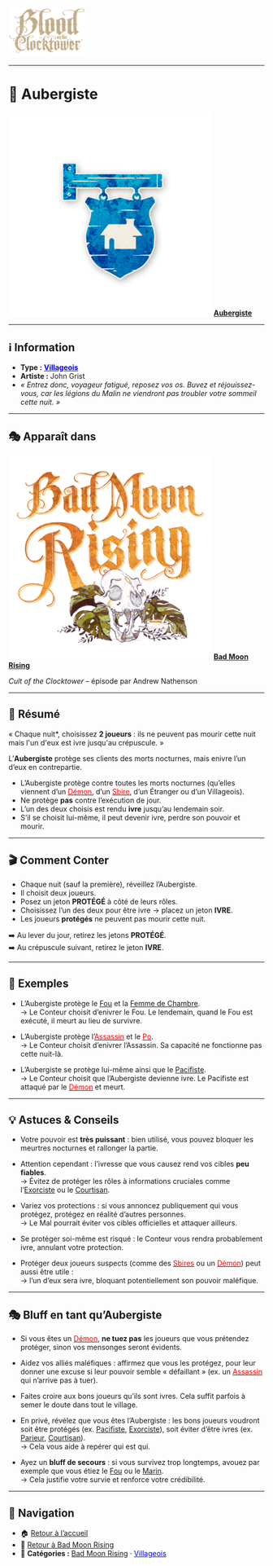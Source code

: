 <p align="left">
  <a href="/botc-fr-bambi/">
    <img src="../images/logo.png" alt="Accueil BotC FR" width="150">
  </a>
</p>

---

# 🍺 Aubergiste  

[<img src="../images/Icon_innkeeper.png" alt="Aubergiste" width="400">](aubergiste.md) [**Aubergiste**](../bmr_roles/aubergiste.md)

---

## ℹ️ Information  

- **Type :** [<span style="color:blue">**Villageois**</span>](../villageois.md)  
- **Artiste :** John Grist  
- *« Entrez donc, voyageur fatigué, reposez vos os. Buvez et réjouissez-vous, car les légions du Malin ne viendront pas troubler votre sommeil cette nuit. »*  

---

## 🎭 Apparaît dans  

[<img src="../images/Logo_bad_moon_rising-1.png" alt="Bad Moon Rising" width="400">](../bmr.md) [**Bad Moon Rising**](../bmr.md)  

*Cult of the Clocktower* – épisode par Andrew Nathenson  

---

## 📖 Résumé  

« Chaque nuit*, choisissez **2 joueurs** : ils ne peuvent pas mourir cette nuit mais l'un d'eux est ivre jusqu'au crépuscule. »  

L’**Aubergiste** protège ses clients des morts nocturnes, mais enivre l’un d’eux en contrepartie.  

- L’Aubergiste protège contre toutes les morts nocturnes (qu’elles viennent d’un [<span style="color:red">Démon</span>](../demons.md), d’un [<span style="color:red">Sbire</span>](../sbires.md), d’un Étranger ou d’un Villageois).  
- Ne protège **pas** contre l’exécution de jour.  
- L’un des deux choisis est rendu **ivre** jusqu’au lendemain soir.  
- S’il se choisit lui-même, il peut devenir ivre, perdre son pouvoir et mourir.  

---

## 🎬 Comment Conter  

- Chaque nuit (sauf la première), réveillez l’Aubergiste.  
- Il choisit deux joueurs.  
- Posez un jeton **PROTÉGÉ** à côté de leurs rôles.  
- Choisissez l’un des deux pour être ivre → placez un jeton **IVRE**.  
- Les joueurs **protégés** ne peuvent pas mourir cette nuit.  

➡️ Au lever du jour, retirez les jetons **PROTÉGÉ**.  
➡️ Au crépuscule suivant, retirez le jeton **IVRE**.  

---

## 🧾 Exemples  

- L’Aubergiste protège le [Fou](fou.md) et la [Femme de Chambre](femmedecha.md).  
  → Le Conteur choisit d’enivrer le Fou. Le lendemain, quand le Fou est exécuté, il meurt au lieu de survivre.  

- L’Aubergiste protège l’[<span style="color:red">Assassin</span>](../bmr_roles/assassin.md) et le [<span style="color:red">Po</span>](../bmr_roles/po.md).  
  → Le Conteur choisit d’enivrer l’Assassin. Sa capacité ne fonctionne pas cette nuit-là.  

- L’Aubergiste se protège lui-même ainsi que le [Pacifiste](pacifiste.md).  
  → Le Conteur choisit que l’Aubergiste devienne ivre. Le Pacifiste est attaqué par le [<span style="color:red">Démon</span>](../demons.md) et meurt.  

---

## 💡 Astuces & Conseils  

- Votre pouvoir est **très puissant** : bien utilisé, vous pouvez bloquer les meurtres nocturnes et rallonger la partie.  

- Attention cependant : l’ivresse que vous causez rend vos cibles **peu fiables**.  
  → Évitez de protéger les rôles à informations cruciales comme l’[Exorciste](exorciste.md) ou le [Courtisan](courtisan.md).  

- Variez vos protections : si vous annoncez publiquement qui vous protégez, protégez en réalité d’autres personnes.  
  → Le Mal pourrait éviter vos cibles officielles et attaquer ailleurs.  

- Se protéger soi-même est risqué : le Conteur vous rendra probablement ivre, annulant votre protection.  

- Protéger deux joueurs suspects (comme des [<span style="color:red">Sbires</span>](../sbires.md) ou un [<span style="color:red">Démon</span>](../demons.md)) peut aussi être utile :  
  → l’un d’eux sera ivre, bloquant potentiellement son pouvoir maléfique.  

---

## 🎭 Bluff en tant qu’Aubergiste  

- Si vous êtes un [<span style="color:red">Démon</span>](../demons.md), **ne tuez pas** les joueurs que vous prétendez protéger, sinon vos mensonges seront évidents.  

- Aidez vos alliés maléfiques : affirmez que vous les protégez, pour leur donner une excuse si leur pouvoir semble « défaillant » (ex. un [<span style="color:red">Assassin</span>](../bmr_roles/assassin.md) qui n’arrive pas à tuer).  

- Faites croire aux bons joueurs qu’ils sont ivres. Cela suffit parfois à semer le doute dans tout le village.  

- En privé, révélez que vous êtes l’Aubergiste : les bons joueurs voudront soit être protégés (ex. [Pacifiste](pacifiste.md), [Exorciste](exorciste.md)), soit éviter d’être ivres (ex. [Parieur](parieur.md), [Courtisan](courtisan.md)).  
  → Cela vous aide à repérer qui est qui.  

- Ayez un **bluff de secours** : si vous survivez trop longtemps, avouez par exemple que vous étiez le [Fou](fou.md) ou le [Marin](marin.md).  
  → Cela justifie votre survie et renforce votre crédibilité.  

---

## 📂 Navigation  

- 🏠 [Retour à l’accueil](../README.md)  
- 🌙 [Retour à Bad Moon Rising](../bmr.md)  
- 📂 **Catégories :** [Bad Moon Rising](../bmr.md) · [<span style="color:blue">Villageois</span>](../villageois.md)

